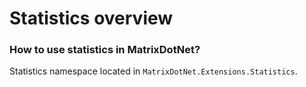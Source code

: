 # Statistics overview

### How to use statistics in MatrixDotNet?

Statistics namespace located in `MatrixDotNet.Extensions.Statistics`.

